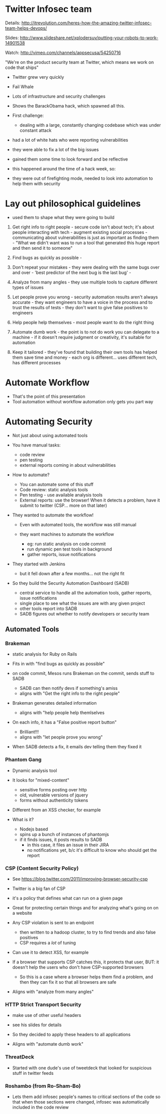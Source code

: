 # Twitter Infosec team

Details: http://itrevolution.com/heres-how-the-amazing-twitter-infosec-team-helps-devops/

Slides: http://www.slideshare.net/xplodersuv/putting-your-robots-to-work-14901538

Watch: http://vimeo.com/channels/appsecusa/54250716


"We're on the product security team at Twitter, which means we work on code that ships"


- Twitter grew very quickly
- Fail Whale
- Lots of infrastructure and security challenges
- Shows the BarackObama hack, which spawned all this.

- First challenge:
  - dealing with a large, constantly changing codebase which was under constant attack

- had a lot of white hats who were reporting vulnerabilities
- they were able to fix a lot of the big issues
- gained them some time to look forward and be reflective

- this happened around the time of a hack week, so:
- they were out of firefighting mode, needed to look into automation to help them with security

# Lay out philosophical guidelines
  - used them to shape what they were going to build

  1. Get right info to right people
    - secure code isn't about tech; it's about people interacting with tech
    - augment existing social processes
    - communicating about vulnerabilities is just as important as finding them
    - "What we didn't want was to run a tool that generated this huge report and then send it to someone"

  1. Find bugs as quickly as possible
    -
  1. Don't repeat your mistakes
    - they were dealing with the same bugs over and over
    - 'best predictor of the next bug is the last bug'
    -

  1. Analyze from many angles
    - they use multiple tools to capture different types of issues

  1. Let people prove you wrong
    - security automation results aren't always accurate
    - they want engineers to have a voice in the process and to
      trust the results of tests
    - they don't want to give false positives to engineers

  1. Help people help themselves
    - most people want to do the right thing

  1. Automate dumb work
    - the point is to not do work you can delegate to a machine
    - if it doesn't require judgment or creativity, it's suitable for automation

  1. Keep it tailored
    - they've found that building their own tools has helped them save time and money
    - each org is different... uses different tech, has different processes

# Automate Workflow

  - That's the point of this presentation
  - Tool automation without workflow automation only gets you part way


# Automating Security

  - Not just about using automated tools
  - You have manual tasks:
    - code review
    - pen testing
    - external reports coming in about vulnerabilities


  - How to automate?
    - You can automate some of this stuff
    - Code review: static analysis tools
    - Pen testing - use available analysis tools
    - External reports: use the browser! When it detects a problem, have it submit to twitter (CSP... more on that later)

  - They wanted to automate the workflow!

    - Even with automated tools, the workflow was still manual
    - they want machines to automate the workflow

      - eg: run static analysis on code commit
      - run dynamic pen test tools in background
      - gather reports, issue notifications

  - They started with Jenkins
    - but it fell down after a few months... not the right fit

  - So they build the Security Automation Dashboard (SADB)
    - central service to handle all the automation tools, gather reports, issue notifications
    - single place to see what the issues are with any given project
    - other tools report into SADB
    - SADB figures out whether to notify developers or security team


## Automated Tools

### Brakeman

 - static analysis for Ruby on Rails
 - Fits in with "find bugs as quickly as possible"

 - on code commit, Mesos runs Brakeman on the commit, sends stuff to SADB
   - SADB can then notify devs if something's amiss
   - aligns with "Get the right info to the right people"

 - Brakeman generates detailed information
   - aligns with "help people help themlselves

 - On each info, it has a "False positive report button"
   - Brilliant!!!
   - aligns with "let people prove you wrong"

 - When SADB detects a fix, it emails dev telling them they fixed it


### Phantom Gang

 - Dynamic analysis tool
 - It looks for "mixed-content"
   - sensitive forms posting over http
   - old, vulnerable versions of jquery
   - forms without authenticity tokens
 - Different from an XSS checker, for example

 - What is it?

   - Nodejs based
   - spins up a bunch of instances of phantomjs
   - if it finds issues, it posts results to SADB
     - in this case, it files an issue in their JIRA
     - no notifications yet, b/c it's difficult to know who should get the report

### CSP (Content Security Policy)

   - See https://blog.twitter.com/2011/improving-browser-security-csp
   - Twitter is a big fan of CSP
   - it's a policy that defines what can run on a given page
   - Great for protecting certain things and for analyzing what's going on on a website
   - Any CSP violation is sent to an endpoint
     - then written to a hadoop cluster, to try to find trends and also false positives
     - CSP requires a *lot* of tuning

   - Can use it to detect XSS, for example
   - If a browser that supports CSP catches this, it protects that user,
     BUT: it doesn't help the users who don't have CSP-supported browsers
     - So this is a case where a browser helps them find a problem, and then they can fix it so that all browsers are safe

   - Aligns with "analyze from many angles"

### HTTP Strict Transport Security

  - make use of other useful headers
  - see his slides for details

  - So they decided to apply these headers to all applications
  - Aligns with "automate dumb work"


### ThreatDeck

  - Started with one dude's use of tweetdeck that looked for suspicious stuff in twitter feeds

### Roshambo (from Ro-Sham-Bo)

 - Lets them add infosec people's names to critical sections of the code
   so that when those sections were changed, infosec was automatically included in the code review

